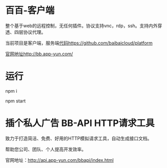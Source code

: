 # 百百-客户端
整个基于web的远程控制，无任何插件。协议支持vnc，rdp，ssh。支持内外穿透、四层协议代理。

当前项目是客户端，服务端[代码](https://github.com/baibaicloud/platform)https://github.com/baibaicloud/platform

[官网地址http://bb.app-yun.com/](http://bb.app-yun.com/)

# 运行
npm i

npm start

# 插个私人广告 BB-API HTTP请求工具
致力于打造简洁、免费、好用的HTTP模拟请求工具，自动生成接口文档。

帮助您公司、团队、个人提高开发效率。

官网地址：http://api.app-yun.com/bbapi/index.html
